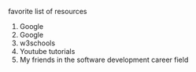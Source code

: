 favorite list of resources

1. Google
2. Google
3. w3schools
4. Youtube tutorials
5. My friends in the software development career field
